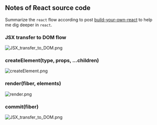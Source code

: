 ## Notes of React source code

Summarize the `react` flow according to post [build-your-own-react](https://pomb.us/build-your-own-react/) to help me dig deeper in `react`.

### JSX transfer to DOM flow
![JSX_transfer_to_DOM.png](http://tva1.sinaimg.cn/large/006ZmkSvly1gww1q2zrc8j32562mx4qp.jpg)

### createElement(type, props, ...children)
![createElement.png](http://tva1.sinaimg.cn/large/006ZmkSvly1gww1qndz61j31x10vp156.jpg)

### render(fiber, elements)
![render.png](http://tva1.sinaimg.cn/large/006ZmkSvly1gww1r0wiezj325232m4qp.jpg)

### commit(fiber)
![JSX_transfer_to_DOM.png](http://tva1.sinaimg.cn/large/006ZmkSvly1gww1r94vu0j32562mx4qp.jpg)
